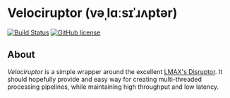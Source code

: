 # Velociruptor (vəˌlɑːsɪˈɹʌptər)

[![Build Status](https://travis-ci.org/fbertola/velociruptor.svg?branch=master)](https://travis-ci.org/fbertola/velociruptor)
[![GitHub license](https://img.shields.io/github/license/mashape/apistatus.svg)](https://github.com/fbertola/velociruptor/blob/master/LICENSE)

## About

_Velociruptor_ is a simple wrapper around the excellent [LMAX's Disruptor](https://github.com/LMAX-Exchange/disruptor). 
It should hopefully provide and easy way for creating multi-threaded processing pipelines, while maintaining high throughput and low latency.    